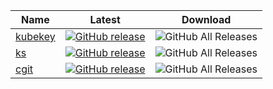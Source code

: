 | Name | Latest | Download |
|---|---|---|
| [kubekey](https://github.com/linuxsuren/kubekey) | [![GitHub release](https://img.shields.io/github/release/linuxsuren/kubekey.svg?label=release)](https://github.com/linuxsuren/kubekey/releases/latest) | ![GitHub All Releases](https://img.shields.io/github/downloads/linuxsuren/kubekey/total) |
| [ks](https://github.com/linuxsuren/ks) | [![GitHub release](https://img.shields.io/github/release/linuxsuren/ks.svg?label=release)](https://github.com/linuxsuren/ks/releases/latest) | ![GitHub All Releases](https://img.shields.io/github/downloads/linuxsuren/ks/total) |
| [cgit](https://github.com/linuxsuren/cgit) | [![GitHub release](https://img.shields.io/github/release/linuxsuren/cgit.svg?label=release)](https://github.com/linuxsuren/cgit/releases/latest) | ![GitHub All Releases](https://img.shields.io/github/downloads/linuxsuren/cgit/total) |
